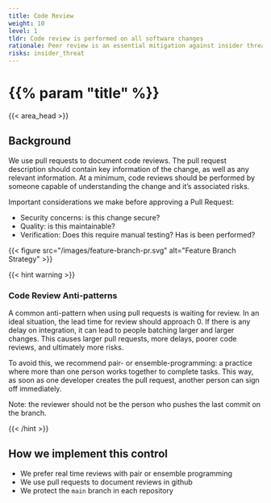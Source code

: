 ```yaml
---
title: Code Review
weight: 10
level: 1
tldr: Code review is performed on all software changes
rationale: Peer review is an essential mitigation against insider threats, as well as a means of improving knowledege sharing and quality.
risks: insider_threat
---
```


# {{% param "title" %}}
{{< area_head >}}

## Background
We use pull requests to document code reviews.  The pull request description should contain key information of the change, as well as any relevant information.  At a minimum, code reviews should be performed by someone capable of understanding the change and it’s associated risks.

Important considerations we make before approving a Pull Request:

- Security concerns: is this change secure?
- Quality: is this maintainable?
- Verification: Does this require manual testing? Has is been performed?

{{< figure src="/images/feature-branch-pr.svg" alt="Feature Branch Strategy" >}}

{{< hint warning >}}
### Code Review Anti-patterns

A common anti-pattern when using pull requests is waiting for review.  In an ideal situation, the lead time for review should approach 0.  If there is any delay on integration, it can lead to people batching larger and larger changes.  This causes larger pull requests, more delays, poorer code reviews, and ultimately more risks.

To avoid this, we recommend pair- or ensemble-programming: a practice where more than one person works together to complete tasks.  This way, as soon as one developer creates the pull request, another person can sign off immediately.

Note: the reviewer should not be the person who pushes the last commit on the branch.

{{< /hint >}}


## How we implement this control

* We prefer real time reviews with pair or ensemble programming
* We use pull requests to document reviews in github
* We protect the `main` branch in each repository
